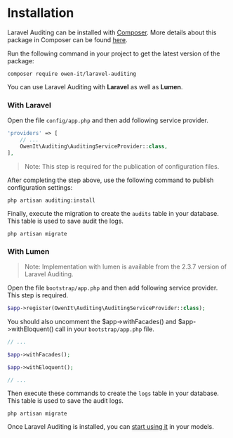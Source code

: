 
# Installation

Laravel Auditing can be installed with [Composer](http://getcomposer.org/doc/00-intro.md). More details about this package in Composer can be found [here](https://packagist.org/packages/owen-it/laravel-auditing).

Run the following command in your project to get the latest version of the package:

```
composer require owen-it/laravel-auditing
```

You can use Laravel Auditing with **Laravel** as well as **Lumen**.

### With Laravel
Open the file ```config/app.php``` and then add following service provider.

```php
'providers' => [
    // ...
    OwenIt\Auditing\AuditingServiceProvider::class,
],
```

> Note: This step is required for the publication of configuration files.

After completing the step above, use the following command to publish configuration settings:

```
php artisan auditing:install
```

Finally, execute the migration to create the ```audits``` table in your database. This table is used to save audit the logs.

```
php artisan migrate
```

### With Lumen 
> Note: Implementation with lumen is available from the 2.3.7 version of Laravel Auditing.

Open the file ```bootstrap/app.php``` and then add following service provider. This step is required.

```php
$app->register(OwenIt\Auditing\AuditingServiceProvider::class);
```

You should also uncomment the $app->withFacades() and $app->withEloquent() call in your `bootstrap/app.php` file.

```php
// ...

$app->withFacades();

$app->withEloquent();

// ...
```

Then execute these commands to create the ```logs``` table in your database. This table is used to save the audit logs.

```
php artisan migrate
```

Once Laravel Auditing is installed, you can [start using it](/docs/{{version}}/introduction) in your models.
